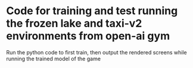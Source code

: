 # Code for training and test running the frozen lake and taxi-v2 environments from open-ai gym
Run the python code to first train, then output the rendered screens while running the trained model of the game
